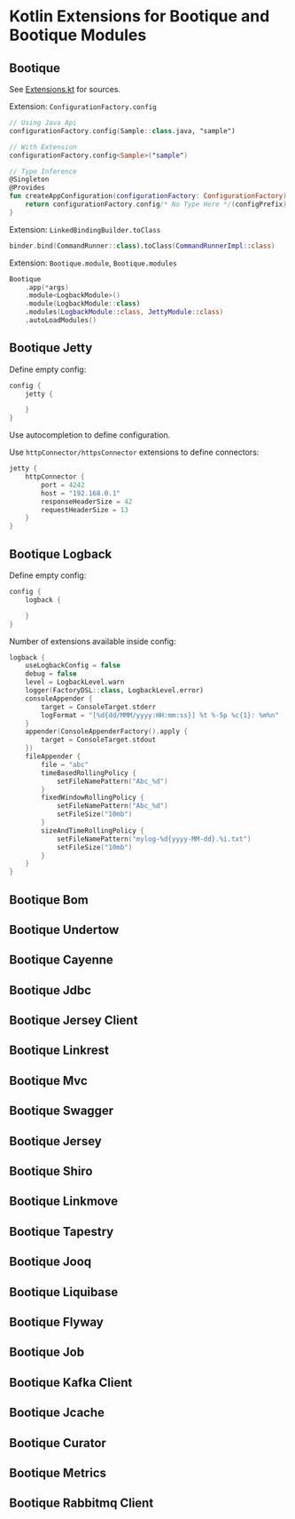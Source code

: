 # Kotlin Extensions for Bootique and Bootique Modules

## Bootique

See [Extensions.kt](https://github.com/bootique/bootique-kotlin/blob/master/bootique-kotlin/src/main/java/io/bootique/kotlin/Extensions.kt) for sources.

Extension: `ConfigurationFactory.config`

```kotlin
// Using Java Api
configurationFactory.config(Sample::class.java, "sample")

// With Extension
configurationFactory.config<Sample>("sample")

// Type Inference
@Singleton
@Provides
fun createAppConfiguration(configurationFactory: ConfigurationFactory): AppConfiguration {
    return configurationFactory.config/* No Type Here */(configPrefix)
}
```

Extension: `LinkedBindingBuilder.toClass`

```kotlin
binder.bind(CommandRunner::class).toClass(CommandRunnerImpl::class)
```

Extension: `Bootique.module`, `Bootique.modules`

```kotlin
Bootique
    .app(*args)
    .module<LogbackModule>()
    .module(LogbackModule::class)
    .modules(LogbackModule::class, JettyModule::class)
    .autoLoadModules()
```

## Bootique Jetty

Define empty config:

```kotlin
config {
    jetty {

    }
}
```

Use autocompletion to define configuration.

Use `httpConnector/httpsConnector` extensions to define connectors:

```kotlin
jetty {
    httpConnector {
        port = 4242
        host = "192.168.0.1"
        responseHeaderSize = 42
        requestHeaderSize = 13
    }
}
```

## Bootique Logback

Define empty config:

```kotlin
config {
    logback {

    }
}
```

Number of extensions available inside config:

```kotlin
logback {
    useLogbackConfig = false
    debug = false
    level = LogbackLevel.warn
    logger(FactoryDSL::class, LogbackLevel.error)
    consoleAppender {
        target = ConsoleTarget.stderr
        logFormat = "[%d{dd/MMM/yyyy:HH:mm:ss}] %t %-5p %c{1}: %m%n"
    }
    appender(ConsoleAppenderFactory().apply {
        target = ConsoleTarget.stdout
    })
    fileAppender {
        file = "abc"
        timeBasedRollingPolicy {
            setFileNamePattern("Abc_%d")
        }
        fixedWindowRollingPolicy {
            setFileNamePattern("Abc_%d")
            setFileSize("10mb")
        }
        sizeAndTimeRollingPolicy {
            setFileNamePattern("mylog-%d{yyyy-MM-dd}.%i.txt")
            setFileSize("10mb")
        }
    }
}
```

## Bootique Bom

<!-- TODO -->

## Bootique Undertow

<!-- TODO -->

## Bootique Cayenne

<!-- TODO -->

## Bootique Jdbc

<!-- TODO -->

## Bootique Jersey Client

<!-- TODO -->

## Bootique Linkrest

<!-- TODO -->

## Bootique Mvc

<!-- TODO -->

## Bootique Swagger

<!-- TODO -->

## Bootique Jersey

<!-- TODO -->

## Bootique Shiro

<!-- TODO -->

## Bootique Linkmove

<!-- TODO -->

## Bootique Tapestry

<!-- TODO -->

## Bootique Jooq

<!-- TODO -->

## Bootique Liquibase

<!-- TODO -->

## Bootique Flyway

<!-- TODO -->

## Bootique Job

<!-- TODO -->

## Bootique Kafka Client

<!-- TODO -->

## Bootique Jcache

<!-- TODO -->

## Bootique Curator

<!-- TODO -->

## Bootique Metrics

<!-- TODO -->

## Bootique Rabbitmq Client

<!-- TODO -->

